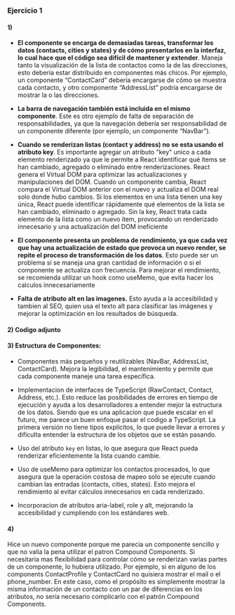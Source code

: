 
### Ejercicio 1 

#### 1)

- **El componente se encarga de demasiadas tareas, transformar los datos (contacts, cities y states) y de cómo presentarlos en la interfaz, lo cual hace que el código sea difícil de mantener y extender**. Maneja tanto la visualización de la lista de contactos como la de las direcciones, esto deberia estar distribuido en componentes más chicos. Por ejemplo, un componente “ContactCard” debería encargarse de cómo se muestra cada contacto, y otro componente “AddressList” podría encargarse de mostrar la o las direcciones. 

- **La barra de navegación también está incluida en el mismo componente**. Este es otro ejemplo de falta de separación de responsabilidades, ya que la navegación debería ser responsabilidad de un componente diferente (por ejemplo, un componente “NavBar”).


- **Cuando se renderizan listas (contact y address) no se esta usando el atributo key**. Es importante agregar un atributo "key" unico a cada elemento renderizado ya que le permite a React identificar qué ítems se han cambiado, agregado o eliminado entre renderizaciones. React genera el Virtual DOM para optimizar las actualizaciones y manipulaciones del DOM. Cuando un componente cambia, React compara el Virtual DOM anterior con el nuevo y actualiza el DOM real solo donde hubo cambios. Si los elementos en una lista tienen una key única, React puede identificar rápidamente qué elementos de la lista se han cambiado, eliminado o agregado. Sin la key, React trata cada elemento de la lista como un nuevo ítem, provocando un renderizado innecesario y una actualización del DOM ineficiente

- **El componente presenta un problema de rendimiento, ya que cada vez que hay una actualización de estado que provoca un nuevo render, se repite el proceso de transformación de los datos**. Esto puede ser un problema si se maneja una gran cantidad de información o si el componente se actualiza con frecuencia. Para mejorar el rendimiento, se recomienda utilizar un hook como useMemo, que evita hacer los calculos innecesariamente

- **Falta de atributo alt en las imagenes.** Esto ayuda a la accesibilidad y tambien al SEO, quien usa el texto alt para clasificar las imágenes y mejorar la optimización en los resultados de búsqueda.

#### 2)  Codigo adjunto 


#### 3) Estructura de Componentes:

- Componentes más pequeños y reutilizables (NavBar, AddressList, ContactCard). Mejora la legibilidad, el mantenimiento y permite que cada componente maneje una tarea específica.

- Implementacion de interfaces de TypeScript (RawContact, Contact, Address, etc.). Esto reduce las posibilidades de errores en tiempo de ejecución y ayuda a los desarrolladores a entender mejor la estructura de los datos. Siendo que es una aplicacion que puede escalar en el futuro, me parece un buen enfoque pasar el codigo a TypeScript. La primera versión no tiene tipos explícitos, lo que puede llevar a errores y dificulta entender la estructura de los objetos que se están pasando.

- Uso del atributo ```key``` en listas, lo que asegura que React pueda renderizar eficientemente la lista cuando cambie.

- Uso de useMemo para optimizar los contactos procesados, lo que asegura que la operación costosa de mapeo solo se ejecute cuando cambian las entradas (contacts, cities, states). Esto mejora el rendimiento al evitar cálculos innecesarios en cada renderizado.

- Incorporacion de atributos aria-label, role y alt, mejorando la accesibilidad y cumpliendo con los estándares web. 

#### 4) 
Hice un nuevo componente porque me parecia un componente sencillo y que no valia la pena utilizar el patron Compound Components. Si necesitaria mas flexibilidad para controlar cómo se renderizan varias partes de un componente, lo hubiera utilizado. Por ejemplo, si en alguno de los components ContactProfile y ContactCard no quisiera mostrar el mail o el phone_number. En este  caso, como el propósito es simplemente mostrar la misma información de un contacto con un par de diferencias en los atributos, no sería necesario complicarlo con el patrón Compound Components.
